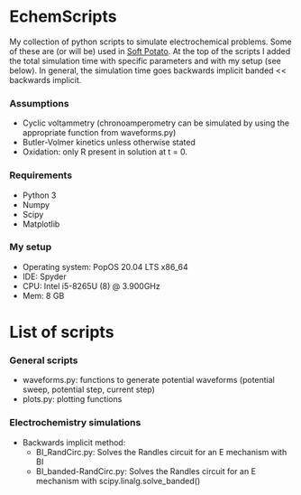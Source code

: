 # EchemScripts
My collection of python scripts to simulate electrochemical problems. Some of these are (or will be) used in [Soft Potato](https://github.com/oliverrdz/SoftPotato). At the top of the scripts I added the total simulation time with specific parameters and with my setup (see below). In general, the simulation time goes backwards implicit banded << backwards implicit.

### Assumptions
* Cyclic voltammetry (chronoamperometry can be simulated by using the appropriate function from waveforms.py)
* Butler-Volmer kinetics unless otherwise stated
* Oxidation: only R present in solution at t = 0.

### Requirements
* Python 3
* Numpy
* Scipy
* Matplotlib

### My setup
* Operating system: PopOS 20.04 LTS x86_64
* IDE: Spyder
* CPU: Intel i5-8265U (8) @ 3.900GHz
* Mem: 8 GB

# List of scripts
### General scripts
* waveforms.py: functions to generate potential waveforms (potential sweep, potential step, current step)
* plots.py: plotting functions

### Electrochemistry simulations
* Backwards implicit method:
  * BI_RandCirc.py: Solves the Randles circuit for an E mechanism with BI 
  * BI_banded-RandCirc.py: Solves the Randles circuit for an E mechanism with scipy.linalg.solve_banded()
